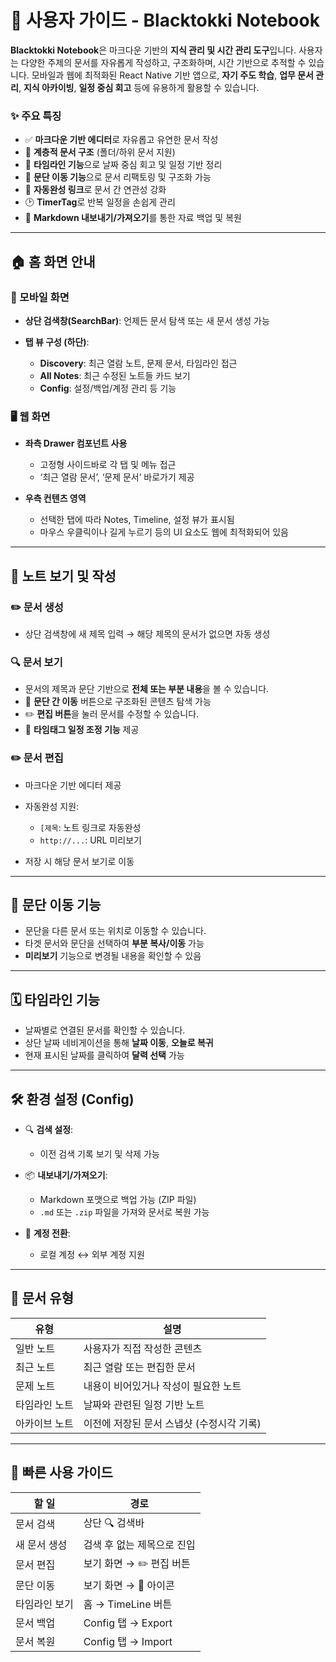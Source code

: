 # 📘 사용자 가이드 - Blacktokki Notebook

**Blacktokki Notebook**은 마크다운 기반의 **지식 관리 및 시간 관리 도구**입니다. 사용자는 다양한 주제의 문서를 자유롭게 작성하고, 구조화하며, 시간 기반으로 추적할 수 있습니다. 모바일과 웹에 최적화된 React Native 기반 앱으로, **자기 주도 학습**, **업무 문서 관리**, **지식 아카이빙**, **일정 중심 회고** 등에 유용하게 활용할 수 있습니다.

### ✨ 주요 특징

* ✅ **마크다운 기반 에디터**로 자유롭고 유연한 문서 작성
* 📁 **계층적 문서 구조** (폴더/하위 문서 지원)
* 📆 **타임라인 기능**으로 날짜 중심 회고 및 일정 기반 정리
* 🔁 **문단 이동 기능**으로 문서 리팩토링 및 구조화 가능
* 🧠 **자동완성 링크**로 문서 간 연관성 강화
* 🕑 **TimerTag**로 반복 일정을 손쉽게 관리
* 🧳 **Markdown 내보내기/가져오기**를 통한 자료 백업 및 복원

---

## 🏠 홈 화면 안내

### 📱 모바일 화면

* **상단 검색창(SearchBar)**: 언제든 문서 탐색 또는 새 문서 생성 가능

* **탭 뷰 구성 (하단)**:

  * **Discovery**: 최근 열람 노트, 문제 문서, 타임라인 접근
  * **All Notes**: 최근 수정된 노트들 카드 보기
  * **Config**: 설정/백업/계정 관리 등 기능

### 🖥 웹 화면

* **좌측 Drawer 컴포넌트 사용**

  * 고정형 사이드바로 각 탭 및 메뉴 접근
  * ‘최근 열람 문서’, ‘문제 문서’ 바로가기 제공

* **우측 컨텐츠 영역**

  * 선택한 탭에 따라 Notes, Timeline, 설정 뷰가 표시됨
  * 마우스 우클릭이나 길게 누르기 등의 UI 요소도 웹에 최적화되어 있음

---

## 📝 노트 보기 및 작성

### ✏️ 문서 생성

* 상단 검색창에 새 제목 입력 → 해당 제목의 문서가 없으면 자동 생성

### 🔍 문서 보기

* 문서의 제목과 문단 기반으로 **전체 또는 부분 내용**을 볼 수 있습니다.
* 🧭 **문단 간 이동** 버튼으로 구조화된 콘텐츠 탐색 가능
* ✏️ **편집 버튼**을 눌러 문서를 수정할 수 있습니다.
* 📂 **타임태그 일정 조정 기능** 제공

### ✏️ 문서 편집

* 마크다운 기반 에디터 제공
* 자동완성 지원:

  * `[제목`: 노트 링크로 자동완성
  * `http://...`: URL 미리보기
* 저장 시 해당 문서 보기로 이동

---

## 📌 문단 이동 기능

* 문단을 다른 문서 또는 위치로 이동할 수 있습니다.
* 타겟 문서와 문단을 선택하여 **부분 복사/이동** 가능
* **미리보기** 기능으로 변경될 내용을 확인할 수 있음

---

## 🗓️ 타임라인 기능

* 날짜별로 연결된 문서를 확인할 수 있습니다.
* 상단 날짜 네비게이션을 통해 **날짜 이동**, **오늘로 복귀**
* 현재 표시된 날짜를 클릭하여 **달력 선택** 가능

---

## 🛠 환경 설정 (Config)

* 🔍 **검색 설정**:

  * 이전 검색 기록 보기 및 삭제 가능
* 📦 **내보내기/가져오기**:

  * Markdown 포맷으로 백업 가능 (ZIP 파일)
  * `.md` 또는 `.zip` 파일을 가져와 문서로 복원 가능
* 👤 **계정 전환**:

  * 로컬 계정 ↔️ 외부 계정 지원

---

## 🧠 문서 유형

| 유형      | 설명                     |
| ------- | ---------------------- |
| 일반 노트   | 사용자가 직접 작성한 콘텐츠        |
| 최근 노트   | 최근 열람 또는 편집한 문서        |
| 문제 노트   | 내용이 비어있거나 작성이 필요한 노트   |
| 타임라인 노트 | 날짜와 관련된 일정 기반 노트       |
| 아카이브 노트 | 이전에 저장된 문서 스냅샷 (수정시각 기록) |

---

## 🧭 빠른 사용 가이드

| 할 일     | 경로                |
| ------- | ----------------- |
| 문서 검색   | 상단 🔍 검색바         |
| 새 문서 생성 | 검색 후 없는 제목으로 진입   |
| 문서 편집   | 보기 화면 → ✏️ 편집 버튼  |
| 문단 이동   | 보기 화면 → 🔄 아이콘    |
| 타임라인 보기 | 홈 → TimeLine 버튼   |
| 문서 백업   | Config 탭 → Export |
| 문서 복원   | Config 탭 → Import |

